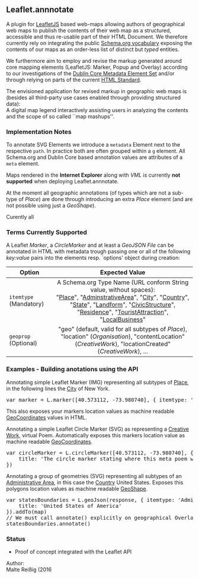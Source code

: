 
## Leaflet.annnotate

A plugin for [LeafletJS](http://github.com/Leaflet/Leaflet) based web-maps allowing authors of geographical web maps to publish the contents of their web map as a structured, accessible and thus re-usable part of their HTML Document. We therefore currently rely on integrating the public [Schema.org vocabulary](http://schema.org) exposing the contents of our maps as an order-less list of distinct but _typed_ entities.

We furthermore aim to employ and revise the markup generated around core mapping elements (LeafletJS: Marker, Popup and Overlay) according to our investigations of the [Dublin Core Metadata Element Set](http://dublincore.org/documents/dcmi-terms/) and/or through relying on parts of the current [HTML Standard](https://html.spec.whatwg.org/multipage/semantics.html).

The envisioned application for revised markup in geographic web maps is (besides all third-party use cases enabled through providing structured data):<br/>A digital map legend interactively assisting users in analyzing the contents and the scope of so called ``map mashups''.

### Implementation Notes

To annotate SVG Elements we introduce a `metadata` Element next to the respective `path`. In practice both are often grouped within a `g` element. All Schema.org and Dublin Core based annotation values are attributes of a `meta` element.

Maps rendered in the **Internet Explorer** along with _VML_ is currently **not supported** when deploying Leaflet.annnotate.

At the moment all geographic annotations (of types which are not a sub-type of _Place_) are done through introducing an extra _Place_ element (and are not possible using just a _GeoShape_).

Curently all

### Terms Currently Supported

A Leaflet _Marker_, a _CircleMarker_ and at least a _GeoJSON File_ can be annotated in HTML with metadata trough passing one or all of the following _key:value_ pairs into the elements resp. `options' object during creation:

| Option   | Expected Value |
|----------|:-------------:|
| `itemtype` (Mandatory) | A Schema.org Type Name (URL conform String value, without spaces):<br/> "[Place](http://schema.org/Place)", "[AdminstrativeArea](http://schema.org/AdministrativeArea)", "[City](http://schema.org/City)", "[Country](http://schema.org/Country)", "[State](http://schema.org/State)", "[Landform](http://schema.org/Landform)", "[CivicStructure](http://schema.org/CivicStructure)", "[Residence](http://schema.org/Residence)", "[TouristAttraction](http://schema.org/TouristAttraction)", "[LocalBusiness](http://schema.org/LocalBusiness)" |
| `geoprop` (Optional) | "geo" (default, valid for all subtypes of _Place_), "location" (_Organisation_), "contentLocation" (_CreativeWork_), "locationCreated" (_CreativeWork_), ... |

### Examples - Building anotations using the API

Annotating simple Leaflet Marker (IMG) representing all subtypes of [Place](http://schema.org/Place), in the following lines the [City](http://schema.org/City) of New York.
<pre>
var marker = L.marker([40.573112, -73.980740], { itemtype: 'City', title: 'New York City'})
</pre>

This also exposes your markers location values as machine readable [GeoCoordinates](http://schema.org/GeoCoordinates) values in HTML.

Annotating a simple Leaflet Circle Marker (SVG) as representing a [Creative Work](http://schema.org/CreativeWork), virtual Poem.
Automatically exposes this markers location value as machine readable [GeoCoordinates](http://schema.org/GeoCoordinates).
<pre>
var circleMarker = L.circleMarker([40.573112, -73.980740], { itemtype: 'CreativeWork', geoprop: 'locationCreated'
    title: 'The circle marker stating where this meta poem was created.'
})
</pre>

Annotating a group of geometries (SVG) representing all subtypes of an [Administrative Area](http://schema.org/AdministrativeArea), in this case the [Country](http://schema.org/Country) United States.
Exposes this polygons location values as machine readable [GeoShape](http://schema.org/GeoShape).
<pre>
var statesBoundaries = L.geoJson(response, { itemtype: 'Administrative Area',
    title: 'United States of America'
}).addTo(map)
// We must call annotate() explicitly on geographical Overlays such as this GeoJSON Layer
statesBoundaries.annotate()
</pre>

### Status

 * Proof of concept integrated with the Leaflet API

Author:<br/>
Malte Reißig (2016

